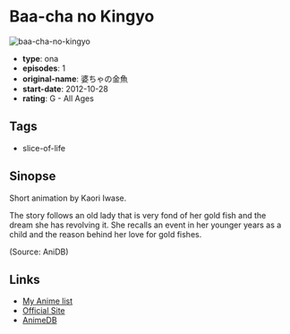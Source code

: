 # Baa-cha no Kingyo

![baa-cha-no-kingyo](https://cdn.myanimelist.net/images/anime/1820/93031.jpg)

-   **type**: ona
-   **episodes**: 1
-   **original-name**: 婆ちゃの金魚
-   **start-date**: 2012-10-28
-   **rating**: G - All Ages

## Tags

-   slice-of-life

## Sinopse

Short animation by Kaori Iwase.

The story follows an old lady that is very fond of her gold fish and the dream she has revolving it. She recalls an event in her younger years as a child and the reason behind her love for gold fishes.

(Source: AniDB)

## Links

-   [My Anime list](https://myanimelist.net/anime/37923/Baa-cha_no_Kingyo)
-   [Official Site](http://kaoriiwase.com/)
-   [AnimeDB](http://anidb.info/perl-bin/animedb.pl?show=anime&aid=10121)
